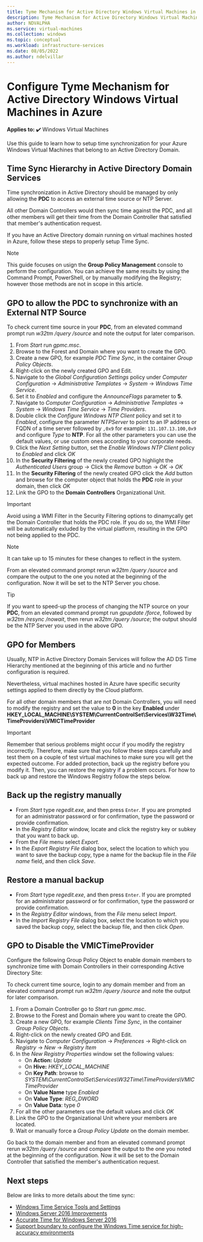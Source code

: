 ```yaml
---
title: Tyme Mechanism for Active Directory Windows Virtual Machines in Azure
description: Tyme Mechanism for Active Directory Windows Virtual Machines in Azure
author: NDVALPHA
ms.service: virtual-machines
ms.collection: windows
ms.topic: conceptual
ms.workload: infrastructure-services
ms.date: 08/05/2022
ms.author: ndelvillar
---
```


# Configure Tyme Mechanism for Active Directory Windows Virtual Machines in Azure

**Applies to:** :heavy_check_mark: Windows Virtual Machines

Use this guide to learn how to setup time synchronization for your Azure Windows Virtual Machines that belong to an Active Directory Domain.

## Time Sync Hierarchy in Active Directory Domain Services

Time synchronization in Active Directory should be managed by only allowing the **PDC** to access an external time source or NTP Server.

All other Domain Controllers would then sync time against the PDC, and all other members will get their time from the Domain Controller that satisfied that member's authentication request.

If you have an Active Directory domain running on virtual machines hosted in Azure, follow these steps to properly setup Time Sync.

>[!NOTE]
>This guide focuses on usign the **Group Policy Management** console to perform the configuration. You can achieve the same results by using the Command Prompt, PowerShell, or by manually modifying the Registry; however those methods are not in scope in this article. 

## GPO to allow the PDC to synchronize with an External NTP Source

To check current time source in your **PDC**, from an elevated command prompt run *w32tm /query /source* and note the output for later comparison.

1. From *Start* run *gpmc.msc*.
2. Browse to the Forest and Domain where you want to create the GPO.
3. Create a new GPO, for example *PDC Time Sync*, in the container *Group Policy Objects*.
4. Right-click on the newly created GPO and Edit.
5. Navigate to the *Global Configuration Settings* policy under *Computer Configuration* -> *Administrative Templates* -> *System* -> *Windows Time Service*.
6. Set it to *Enabled* and configure the *AnnounceFlags* parameter to **5**.
7. Navigate to *Computer Configuration* -> *Administrative Templates* -> *System* -> *Windows Time Service* -> *Time Providers*.
8. Double click the *Configure Windows NTP Client* policy and set it to *Enabled*, configure the parameter *NTPServer* to point to an IP address or FQDN of a time server followed by `,0x9` for example: `131.107.13.100,0x9` and configure *Type* to **NTP**. For all the other parameters you can use the default values, or use custom ones according to your corporate needs.
9. Click the *Next Setting* button, set the *Enable Windows NTP Client* policy to *Enabled* and click *OK*
10. In the **Security Filtering** of the newly created GPO highlight the *Authenticated Users* group -> Click the *Remove* button -> *OK* -> *OK*
11. In the **Security Filtering** of the newly created GPO click the *Add* button and browse for the computer object that holds the **PDC** role in your domain, then click *OK*
12. Link the GPO to the **Domain Controllers** Organizational Unit.

>[!IMPORTANT]
>Avoid using a WMI Filter in the Security Filtering options to dinamycally get the Domain Controller that holds the PDC role. If you do so, the WMI Filter will be automatically exluded by the virtual platform, resulting in the GPO not being applied to the PDC.

>[!NOTE]
>It can take up to 15 minutes for these changes to reflect in the system.

From an elevated command prompt rerun *w32tm /query /source* and compare the output to the one you noted at the beginning of the configuration. Now it will be set to the NTP Server you chose.

>[!TIP]
>If you want to speed-up the process of changing the NTP source on your **PDC**, from an elevated command prompt run *gpupdate /force*, followed by *w32tm /resync /nowait*, then rerun *w32tm /query /source*; the output should be the NTP Server you used in the above GPO.

## GPO for Members

Usually, NTP in Active Directory Domain Services will follow the AD DS Time Hierarchy mentioned at the beginning of this article and no further configuration is required.

Nevertheless, virtual machines hosted in Azure have specific security settings applied to them directly by the Cloud platform.

For all other domain members that are not Domain Controllers, you will need to modify the registry and set the value to **0** in the key **Enabled** under **HKEY_LOCAL_MACHINE\SYSTEM\CurrentControlSet\Services\W32Time\TimeProviders\VMICTimeProvider**

>[!IMPORTANT]
>Remember that serious problems might occur if you modify the registry incorrectly. Therefore, make sure that you follow these steps carefully and test them on a couple of test virtual machines to make sure you will get the expected outcome. For added protection, back up the registry before you modify it. Then, you can restore the registry if a problem occurs. For how to back up and restore the Windows Registry follow the steps below.

## Back up the registry manually

- From *Start* type *regedit.exe*, and then press `Enter`. If you are prompted for an administrator password or for confirmation, type the password or provide confirmation.
- In the *Registry Editor* window, locate and click the registry key or subkey that you want to back up.
- From the *File* menu select *Export*.
- In the *Export Registry File* dialog box, select the location to which you want to save the backup copy, type a name for the backup file in the *File name* field, and then click *Save*.

## Restore a manual backup

- From *Start* type *regedit.exe*, and then press `Enter`. If you are prompted for an administrator password or for confirmation, type the password or provide confirmation.
- In the *Registry Editor* windows, from the *File* menu select *Import*.
- In the *Import Registry File* dialog box, select the location to which you saved the backup copy, select the backup file, and then click *Open*.

## GPO to Disable the VMICTimeProvider

Configure the following Group Policy Object to enable domain members to synchronize time with Domain Controllers in their corresponding Active Directory Site:

To check current time source, login to any domain member and from an elevated command prompt run *w32tm /query /source* and note the output for later comparison.

1. From a Domain Controller go to *Start* run *gpmc.msc*.
2. Browse to the Forest and Domain where you want to create the GPO.
3. Create a new GPO, for example *Clients Time Sync*, in the container *Group Policy Objects*.
4. Right-click on the newly created GPO and Edit.
5. Navigate to *Computer Configuration* -> *Preferences* -> Right-click on *Registry* -> *New* -> *Registry Item*
6. In the *New Registry Properties* window set the following values:
    - On **Action:** *Update*
    - On **Hive:** *HKEY_LOCAL_MACHINE*
    - On **Key Path**: browse to *SYSTEM\CurrentControlSet\Services\W32Time\TimeProviders\VMICTimeProvider*
    - On **Value Name** type *Enabled*
    - On **Value Type**: *REG_DWORD*
    - On **Value Data**: type *0*
7. For all the other parameters use the default values and click *OK*
8. Link the GPO to the Organizational Unit where your members are located.
9. Wait or manually force a *Group Policy Update* on the domain member.

Go back to the domain member and from an elevated command prompt rerun *w32tm /query /source* and compare the output to the one you noted at the beginning of the configuration. Now it will be set to the Domain Controller that satisfied the member's authentication request.

## Next steps

Below are links to more details about the time sync:

- [Windows Time Service Tools and Settings](/windows-server/networking/windows-time-service/windows-time-service-tools-and-settings)
- [Windows Server 2016 Improvements
](/windows-server/networking/windows-time-service/windows-server-2016-improvements)
- [Accurate Time for Windows Server 2016](/windows-server/networking/windows-time-service/accurate-time)
- [Support boundary to configure the Windows Time service for high-accuracy environments](/windows-server/networking/windows-time-service/support-boundary)